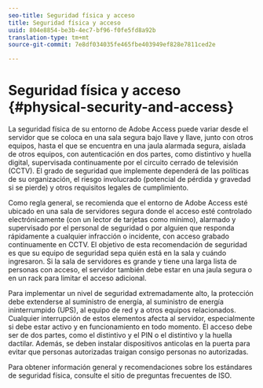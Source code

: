 ```yaml
---
seo-title: Seguridad física y acceso
title: Seguridad física y acceso
uuid: 804e8854-be3b-4ec7-bf96-f0fe5fd8a92b
translation-type: tm+mt
source-git-commit: 7e8df034035fe465fbe403949ef828e7811ced2e

---
```



# Seguridad física y acceso {#physical-security-and-access}

La seguridad física de su entorno de Adobe Access puede variar desde el servidor que se coloca en una sala segura bajo llave y llave, junto con otros equipos, hasta el que se encuentra en una jaula alarmada segura, aislada de otros equipos, con autenticación en dos partes, como distintivo y huella digital, supervisada continuamente por el circuito cerrado de televisión (CCTV). El grado de seguridad que implemente dependerá de las políticas de su organización, el riesgo involucrado (potencial de pérdida y gravedad si se pierde) y otros requisitos legales de cumplimiento.

Como regla general, se recomienda que el entorno de Adobe Access esté ubicado en una sala de servidores segura donde el acceso esté controlado electrónicamente (con un lector de tarjetas como mínimo), alarmado y supervisado por el personal de seguridad o por alguien que responda rápidamente a cualquier infracción o incidente, con acceso grabado continuamente en CCTV. El objetivo de esta recomendación de seguridad es que su equipo de seguridad sepa quién está en la sala y cuándo ingresaron. Si la sala de servidores es grande y tiene una larga lista de personas con acceso, el servidor también debe estar en una jaula segura o en un rack para limitar el acceso adicional.

Para implementar un nivel de seguridad extremadamente alto, la protección debe extenderse al suministro de energía, al suministro de energía ininterrumpido (UPS), al equipo de red y a otros equipos relacionados. Cualquier interrupción de estos elementos afecta al servidor, especialmente si debe estar activo y en funcionamiento en todo momento. El acceso debe ser de dos partes, como el distintivo y el PIN o el distintivo y la huella dactilar. Además, se deben instalar dispositivos anticolas en la puerta para evitar que personas autorizadas traigan consigo personas no autorizadas.

Para obtener información general y recomendaciones sobre los estándares de seguridad física, consulte el sitio de preguntas frecuentes de ISO.
